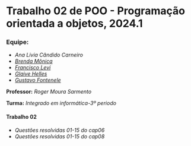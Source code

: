 # Trabalho 02 de POO - Programação orientada a objetos, 2024.1

   ### Equipe:
     
   * *Ana Livia Cândido Carneiro*
   * [*Brenda Mônica*](https://github.com/brwndag)
   * [*Francisco Levi*](https://github.com/spyvanilla)
   * [*Glaive Helles*](https://github.com/glaivehBR)
   * [*Gustavo Fontenele*](https://github.com/fontenelegustavo)
  
  
   **Professor:** *Roger Moura Sarmento*

   **Turma:** *Integrado em informática-3º periodo*

   #### Trabalho 02
  * *Questões resolvidas 01-15 do cap06*
  * *Questões resolvidas 01-15 do cap08*
